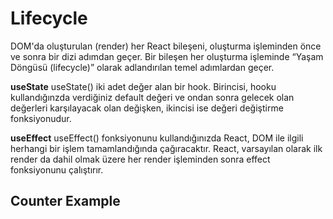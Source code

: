 # Lifecycle
DOM'da oluşturulan (render) her React bileşeni, oluşturma işleminden önce ve sonra bir dizi adımdan geçer. Bir bileşen her oluşturma işleminde “Yaşam Döngüsü (lifecycle)” olarak adlandırılan temel adımlardan geçer.

**useState**
useState() iki adet değer alan bir hook. Birincisi, hooku kullandığınzda verdiğiniz default değeri ve ondan sonra gelecek olan değerleri karşılayacak olan değişken, ikincisi ise değeri değiştirme fonksiyonudur.

**useEffect**
useEffect() fonksiyonunu kullandığınızda React, DOM ile ilgili herhangi bir işlem tamamlandığında çağıracaktır. React, varsayılan olarak ilk render da dahil olmak üzere her render işleminden sonra effect fonksiyonunu çalıştırır.

## Counter Example


